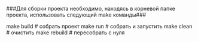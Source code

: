 ###Для сборки проекта необходимо, находясь в корневой папке проекта, использовать следующий make команды###

make build    # собрать проект
make run      # собрать и запустить
make clean    # очистить
make rebuild  # пересобрать с нуля
